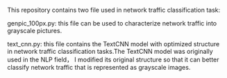 This repository contains two file used in network traffic classification task:

genpic_100px.py: 
this file can be used to characterize network traffic into grayscale pictures.

text_cnn.py: 
this file contains the TextCNN model with optimized structure in network traffic classification tasks.The TextCNN model was originally used in the NLP field，
I modified its original structure so that it can better classify network traffic that is represented as grayscale images.
